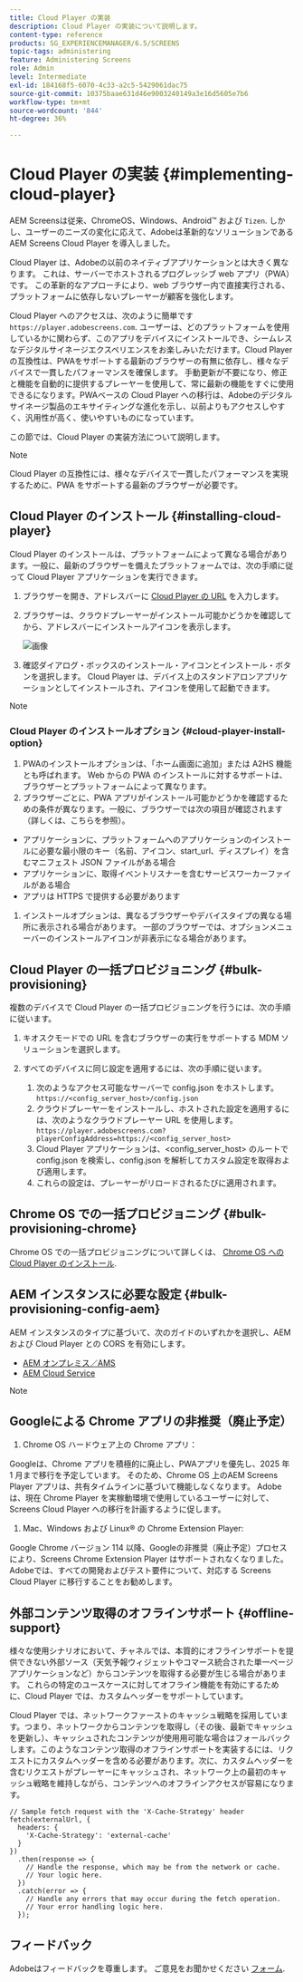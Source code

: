 ```yaml
---
title: Cloud Player の実装
description: Cloud Player の実装について説明します。
content-type: reference
products: SG_EXPERIENCEMANAGER/6.5/SCREENS
topic-tags: administering
feature: Administering Screens
role: Admin
level: Intermediate
exl-id: 184168f5-6070-4c33-a2c5-5429061dac75
source-git-commit: 10375baae631d46e9003240149a3e16d5605e7b6
workflow-type: tm+mt
source-wordcount: '844'
ht-degree: 36%

---
```


# Cloud Player の実装  {#implementing-cloud-player}

AEM Screensは従来、ChromeOS、Windows、Android™ および `Tizen`. しかし、ユーザーのニーズの変化に応えて、Adobeは革新的なソリューションであるAEM Screens Cloud Player を導入しました。

Cloud Player は、Adobeの以前のネイティブアプリケーションとは大きく異なります。 これは、サーバーでホストされるプログレッシブ web アプリ（PWA）です。 この革新的なアプローチにより、web ブラウザー内で直接実行される、プラットフォームに依存しないプレーヤーが顧客を強化します。

Cloud Player へのアクセスは、次のように簡単です `https://player.adobescreens.com`. ユーザーは、どのプラットフォームを使用しているかに関わらず、このアプリをデバイスにインストールでき、シームレスなデジタルサイネージエクスペリエンスをお楽しみいただけます。Cloud Player の互換性は、PWAをサポートする最新のブラウザーの有無に依存し、様々なデバイスで一貫したパフォーマンスを確保します。 手動更新が不要になり、修正と機能を自動的に提供するプレーヤーを使用して、常に最新の機能をすぐに使用できるになります。PWAベースの Cloud Player への移行は、Adobeのデジタルサイネージ製品のエキサイティングな進化を示し、以前よりもアクセスしやすく、汎用性が高く、使いやすいものになっています。

この節では、Cloud Player の実装方法について説明します。

>[!NOTE]
>
>Cloud Player の互換性には、様々なデバイスで一貫したパフォーマンスを実現するために、PWA をサポートする最新のブラウザーが必要です。

## Cloud Player のインストール {#installing-cloud-player}

Cloud Player のインストールは、プラットフォームによって異なる場合があります。一般に、最新のブラウザーを備えたプラットフォームでは、次の手順に従って Cloud Player アプリケーションを実行できます。

1. ブラウザーを開き、アドレスバーに [Cloud Player の URL](https://player.adobescreens.com/content/dam/universal-player/firmware.html) を入力します。
1. ブラウザーは、クラウドプレーヤーがインストール可能かどうかを確認してから、アドレスバーにインストールアイコンを表示します。

   ![画像](/help/user-guide/assets/cloud-player-install.png)

1. 確認ダイアログ・ボックスのインストール・アイコンとインストール・ボタンを選択します。 Cloud Player は、デバイス上のスタンドアロンアプリケーションとしてインストールされ、アイコンを使用して起動できます。

>[!NOTE]
>
>### Cloud Player のインストールオプション {#cloud-player-install-option}
>
1. PWAのインストールオプションは、「ホーム画面に追加」または A2HS 機能とも呼ばれます。 Web からの PWA のインストールに対するサポートは、ブラウザーとプラットフォームによって異なります。
1. ブラウザーごとに、PWA アプリがインストール可能かどうかを確認するための条件が異なります。一般に、ブラウザーでは次の項目が確認されます（詳しくは、こちらを参照）。
>
* アプリケーションに、プラットフォームへのアプリケーションのインストールに必要な最小限のキー（名前、アイコン、start_url、ディスプレイ）を含むマニフェスト JSON ファイルがある場合
* アプリケーションに、取得イベントリスナーを含むサービスワーカーファイルがある場合
* アプリは HTTPS で提供する必要があります
>
1. インストールオプションは、異なるブラウザーやデバイスタイプの異なる場所に表示される場合があります。 一部のブラウザーでは、オプションメニューバーのインストールアイコンが非表示になる場合があります。

## Cloud Player の一括プロビジョニング {#bulk-provisioning}

複数のデバイスで Cloud Player の一括プロビジョニングを行うには、次の手順に従います。

1. キオスクモードでの URL を含むブラウザーの実行をサポートする MDM ソリューションを選択します。
1. すべてのデバイスに同じ設定を適用するには、次の手順に従います。

   1. 次のようなアクセス可能なサーバーで config.json をホストします。 `https://<config_server_host>/config.json`
   1. クラウドプレーヤーをインストールし、ホストされた設定を適用するには、次のようなクラウドプレーヤー URL を使用します。 `https://player.adobescreens.com?playerConfigAddress=https://<config_server_host>`
   1. Cloud Player アプリケーションは、&lt;config_server_host> のルートで config.json を検索し、config.json を解析してカスタム設定を取得および適用します。
   1. これらの設定は、プレーヤーがリロードされるたびに適用されます。

## Chrome OS での一括プロビジョニング {#bulk-provisioning-chrome}

Chrome OS での一括プロビジョニングについて詳しくは、 [Chrome OS への Cloud Player のインストール](https://www.adobe.com/go/aem_screens_cloud_player_en).

## AEM インスタンスに必要な設定 {#bulk-provisioning-config-aem}

AEM インスタンスのタイプに基づいて、次のガイドのいずれかを選択し、AEM および Cloud Player との CORS を有効にします。
* [AEM オンプレミス／AMS](https://www.adobe.com/go/aem_screens_cors_ams_en)
* [AEM Cloud Service](https://www.adobe.com/go/aem_screens_cors_aemaacs_en)

>[!NOTE]
>
## Googleによる Chrome アプリの非推奨（廃止予定）
>
1. Chrome OS ハードウェア上の Chrome アプリ：
>
Googleは、Chrome アプリを積極的に廃止し、PWAアプリを優先し、2025 年 1 月まで移行を予定しています。 そのため、Chrome OS 上のAEM Screens Player アプリは、共有タイムラインに基づいて機能しなくなります。 Adobeは、現在 Chrome Player を実稼動環境で使用しているユーザーに対して、Screens Cloud Player への移行を計画するように促します。
>
1. Mac、Windows および Linux® の Chrome Extension Player:
>
Google Chrome バージョン 114 以降、Googleの非推奨（廃止予定）プロセスにより、Screens Chrome Extension Player はサポートされなくなりました。 Adobeでは、すべての開発およびテスト要件について、対応する Screens Cloud Player に移行することをお勧めします。

## 外部コンテンツ取得のオフラインサポート {#offline-support}

様々な使用シナリオにおいて、チャネルでは、本質的にオフラインサポートを提供できない外部ソース（天気予報ウィジェットやコマース統合された単一ページアプリケーションなど）からコンテンツを取得する必要が生じる場合があります。 これらの特定のユースケースに対してオフライン機能を有効にするために、Cloud Player では、カスタムヘッダーをサポートしています。

Cloud Player では、ネットワークファーストのキャッシュ戦略を採用しています。つまり、ネットワークからコンテンツを取得し（その後、最新でキャッシュを更新し）、キャッシュされたコンテンツが使用用可能な場合はフォールバックします。このようなコンテンツ取得のオフラインサポートを実装するには、リクエストにカスタムヘッダーを含める必要があります。次に、カスタムヘッダーを含むリクエストがプレーヤーにキャッシュされ、ネットワーク上の最初のキャッシュ戦略を維持しながら、コンテンツへのオフラインアクセスが容易になります。

```
// Sample fetch request with the 'X-Cache-Strategy' header
fetch(externalUrl, {
  headers: {
    'X-Cache-Strategy': 'external-cache'
  }
})
  .then(response => {
    // Handle the response, which may be from the network or cache.
    // Your logic here.
  })
  .catch(error => {
    // Handle any errors that may occur during the fetch operation.
    // Your error handling logic here.
  }); 
```

## フィードバック

Adobeはフィードバックを尊重します。 ご意見をお聞かせください [フォーム](https://forms.office.com/pages/responsepage.aspx?id=Wht7-jR7h0OUrtLBeN7O4TFE0b_GjstOj6I1uGs9vLpURVdWWklQQTZZRTFVNEhRVlBWWldMWlJXOC4u).
